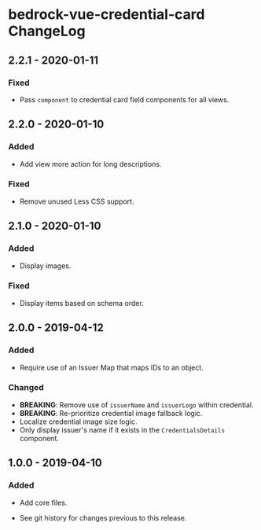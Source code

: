 # bedrock-vue-credential-card ChangeLog

## 2.2.1 - 2020-01-11

### Fixed
- Pass `component` to credential card field components for all views.

## 2.2.0 - 2020-01-10

### Added
- Add view more action for long descriptions.

### Fixed
- Remove unused Less CSS support.

## 2.1.0 - 2020-01-10

### Added
- Display images.

### Fixed
- Display items based on schema order.

## 2.0.0 - 2019-04-12

### Added
- Require use of an Issuer Map that maps IDs to an object.

### Changed
- **BREAKING**: Remove use of `issuerName` and `issuerLogo` within credential.
- **BREAKING**: Re-prioritize credential image fallback logic.
- Localize credential image size logic.
- Only display issuer's name if it exists in the `CredentialsDetails` component.

## 1.0.0 - 2019-04-10

### Added
- Add core files.

- See git history for changes previous to this release.
